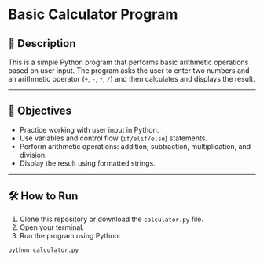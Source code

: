 # Basic Calculator Program

## 📌 Description

This is a simple Python program that performs basic arithmetic operations based on user input. The program asks the user to enter two numbers and an arithmetic operator (`+`, `-`, `*`, `/`) and then calculates and displays the result.

---

## 🧠 Objectives

- Practice working with user input in Python.
- Use variables and control flow (`if/elif/else`) statements.
- Perform arithmetic operations: addition, subtraction, multiplication, and division.
- Display the result using formatted strings.

---

## 🛠 How to Run

1. Clone this repository or download the `calculator.py` file.
2. Open your terminal.
3. Run the program using Python:

```bash
python calculator.py
